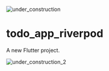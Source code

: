 ![under_construction](https://media.giphy.com/media/v1.Y2lkPTc5MGI3NjExb2t0ZW1pbnBiM2ZyeW45ZHhrbnF1MzJkM3BzNmhiMTFodHdlZDgxcyZlcD12MV9pbnRlcm5hbF9naWZfYnlfaWQmY3Q9Zw/2DtfA7nYrbNnIabEyK/giphy.gif)

# todo_app_riverpod

A new Flutter project.



![under_construction_2](https://media.giphy.com/media/v1.Y2lkPTc5MGI3NjExOW9oNnNubXEwb3VsOXQ3NzJtcXZmMml6ZXhzYXoxaXR4d2IxbGl5MCZlcD12MV9pbnRlcm5hbF9naWZfYnlfaWQmY3Q9Zw/X8zEerXZaq3Rk5Vqy9/giphy.gif)
